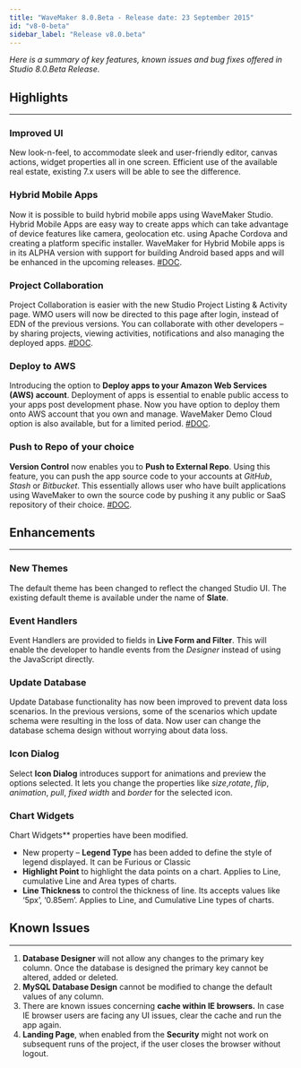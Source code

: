 ```yaml
---
title: "WaveMaker 8.0.Beta - Release date: 23 September 2015"
id: "v8-0-beta"
sidebar_label: "Release v8.0.beta"
---
```

*Here is a summary of key features, known issues and bug fixes offered in Studio 8.0.Beta Release.*

## Highlights
---

### Improved UI

New look-n-feel, to accommodate sleek and user-friendly editor, canvas actions, widget properties all in one screen. Efficient use of the available real estate, existing 7.x users will be able to see the difference.

### Hybrid Mobile Apps

Now it is possible to build hybrid mobile apps using WaveMaker Studio. Hybrid Mobile Apps are easy way to create apps which can take advantage of device features like camera, geolocation etc. using Apache Cordova and creating a platform specific installer. WaveMaker for Hybrid Mobile apps is in its ALPHA version with support for building Android based apps and will be enhanced in the upcoming releases. [#DOC](/learn/hybrid-mobile/building-hybrid-mobile-apps).

### Project Collaboration

Project Collaboration is easier with the new Studio Project Listing & Activity page. WMO users will now be directed to this page after login, instead of EDN of the previous versions. You can collaborate with other developers – by sharing projects, viewing activities, notifications and also managing the deployed apps. [#DOC](/learn/app-development/dev-integration/developer-collaboration).

### Deploy to AWS

Introducing the option to **Deploy apps to your Amazon Web Services (AWS) account**. Deployment of apps is essential to enable public access to your apps post development phase. Now you have option to deploy them onto AWS account that you own and manage. WaveMaker Demo Cloud option is also available, but for a limited period. [#DOC](/learn/app-development/deployment/deployment-to-aws).

### Push to Repo of your choice

**Version Control** now enables you to **Push to External Repo**. Using this feature, you can push the app source code to your accounts at _GitHub_, _Stash_ or _Bitbucket_. This essentially allows user who have built applications using WaveMaker to own the source code by pushing it any public or SaaS repository of their choice. [#DOC](/learn/app-development/dev-integration/developer-collaboration#code-sharing---vcs).

## Enhancements
---

### New Themes

The default theme has been changed to reflect the changed Studio UI. The existing default theme is available under the name of **Slate**.

### Event Handlers

Event Handlers are provided to fields in **Live Form and Filter**. This will enable the developer to handle events from the _Designer_ instead of using the JavaScript directly.

### Update Database 

Update Database functionality has now been improved to prevent data loss scenarios. In the previous versions, some of the scenarios which update schema were resulting in the loss of data. Now user can change the database schema design without worrying about data loss.

### Icon Dialog
Select **Icon Dialog** introduces support for animations and preview the options selected. It lets you change the properties like _size_,_rotate_, _flip_, _animation_, _pull_, _fixed width_ and _border_ for the selected icon.

### Chart Widgets
Chart Widgets** properties have been modified.
*   New property – **Legend Type** has been added to define the style of legend displayed. It can be Furious or Classic
*   **Highlight Point** to highlight the data points on a chart. Applies to Line, cumulative Line and Area types of charts.
*   **Line Thickness** to control the thickness of line. Its accepts values like ‘5px’, ‘0.85em’. Applies to Line, and Cumulative Line types of charts.

## Known Issues
---

1.  **Database Designer** will not allow any changes to the primary key column. Once the database is designed the primary key cannot be altered, added or deleted.
2.  **MySQL Database Design** cannot be modified to change the default values of any column.
3.  There are known issues concerning **cache within IE browsers.** In case IE browser users are facing any UI issues, clear the cache and run the app again.
4.  **Landing Page**, when enabled from the **Security** might not work on subsequent runs of the project, if the user closes the browser without logout.